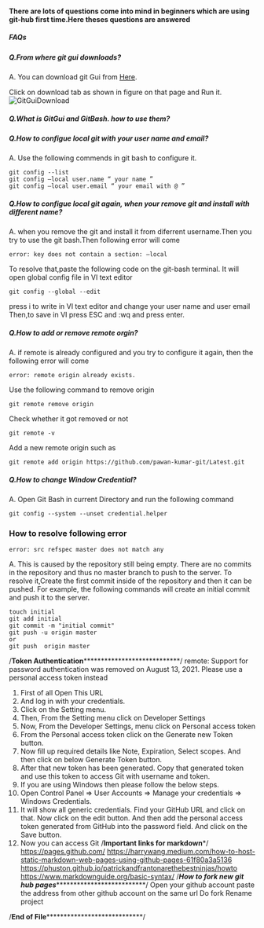 #### There are lots of questions come into mind in beginners which are using git-hub first time.Here theses questions are answered 

##### FAQs
#####  Q.From where git gui downloads?
A. You can download git Gui from [Here](https://git-scm.com/downloads).

Click on  download tab as shown in figure on that page and Run it.
![GitGuiDownload](https://user-images.githubusercontent.com/91775317/138591418-90732dc5-13c9-4458-b4ab-bf2a95369d1a.PNG)

#####  Q.What is GitGui and GitBash. how to use them?

#####  Q.How to configue local git with your user name and email?
A. Use the following commends in git bash to configure it.
~~~
git config --list
git config —local user.name “ your name ”
git config —local user.email “ your email with @ ”
~~~

#####  Q.How to configue local git again, when your remove git and install with different name?
A.
   when you remove the git and install it from diferrent username.Then you try to use the git bash.Then following error will come
~~~
error: key does not contain a section: —local
~~~
To resolve that,paste the following code on the git-bash terminal. It will open global config file in VI text editor
~~~
git config --global --edit
~~~
press i to write in VI text editor and  change your user name and user email
Then,to save in VI press ESC and :wq and press enter.

#####  Q.How to add or remove remote orgin?
A.  if remote is already configured and you try to configure it again, then the following error will come
~~~
error: remote origin already exists.
~~~
Use the following command to remove origin
~~~
git remote remove origin
~~~
Check whether it got removed or not
~~~
git remote -v
~~~
Add a new remote origin such as
~~~
git remote add origin https://github.com/pawan-kumar-git/Latest.git
~~~
#####  Q.How to change Window Credential?
A. Open Git Bash in current Directory and run the following command
~~~
git config --system --unset credential.helper
~~~
### How to resolve following error
~~~
error: src refspec master does not match any
~~~
A.
This is caused by the repository still being empty. There are no commits in the repository
 and thus no master branch to push to the server. To resolve it,Create the first commit inside 
 of the repository and then it can be pushed. For example, the
 following commands will create an initial commit and push it to the server.
~~~
touch initial
git add initial
git commit -m "initial commit"
git push -u origin master
or
git push  origin master
~~~
/****************************Token Authentication********************************************************/
remote: Support for password authentication was removed on August 13, 2021. Please use a personal access
token instead
1. First of all Open This URL
2. And log in with your credentials.
3. Click on the Setting menu.
4. Then, From the Setting menu click on Developer Settings
5. Now, From the Developer Settings, menu click on Personal access token
6. From the Personal access token click on the Generate new Token button.
7. Now fill up required details like Note, Expiration, Select scopes. And then click on below Generate Token button.
8. After that new token has been generated. Copy that generated token and use this token to access Git with username
 and token.
10. If you are using Windows then please follow the below steps.
11. Open Control Panel => User Accounts => Manage your credentials => Windows Credentials.
12. It will show all generic credentials. Find your GitHub URL and click on that. Now click on the edit button. And then 
add the personal access token  generated from GitHub into the password field. And click on the Save button.
13. Now you can access Git
/********************************Important links for markdown*********************************/
https://pages.github.com/
https://harrywang.medium.com/how-to-host-static-markdown-web-pages-using-github-pages-61f80a3a5136
https://phuston.github.io/patrickandfrantonarethebestninjas/howto
https://www.markdownguide.org/basic-syntax/
/***********How to fork new git hub pages*************************************/
Open your github account
paste the address from other github account on the same url
Do fork
Rename project

/********************************End of File************************************************************/
